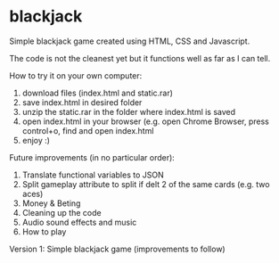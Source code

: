 # blackjack
Simple blackjack game created using HTML, CSS and Javascript.

The code is not the cleanest yet but it functions well as far as I can tell.

How to try it on your own computer:

1) download files (index.html and static.rar)
2) save index.html in desired folder
3) unzip the static.rar in the folder where index.html is saved
4) open index.html in your browser (e.g. open Chrome Browser, press control+o, find and open index.html
5) enjoy :)

Future improvements (in no particular order):

1) Translate functional variables to JSON
2) Split gameplay attribute to split if delt 2 of the same cards (e.g. two aces)
3) Money & Beting
4) Cleaning up the code
5) Audio sound effects and music
6) How to play

Version 1: Simple blackjack game (improvements to follow)
